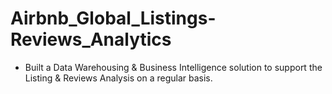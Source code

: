 # Airbnb_Global_Listings-Reviews_Analytics
- Built a Data Warehousing &amp; Business Intelligence solution to support the Listing &amp; Reviews Analysis on a regular basis.
